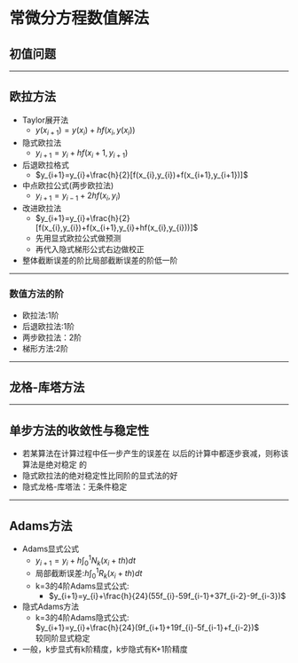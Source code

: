 # 常微分方程数值解法
## 初值问题
---
## 欧拉方法
+ Taylor展开法  
    + $y(x_{i+1})=y(x_{i})+hf(x_{i},y(x_{i}))$
+ 隐式欧拉法    
    + $y_{i+1}=y_{i}+hf(x_i+1,y_{i+1})$
+ 后退欧拉格式
    + $y_{i+1}=y_{i}+\frac{h}{2}[f(x_{i},y_{i})+f(x_{i+1},y_{i+1})]$
+ 中点欧拉公式(两步欧拉法)  
    + $y_{i+1}=y_{i-1}+2hf(x_{i},y_{i})$
+ 改进欧拉法
    + $y_{i+1}=y_{i}+\frac{h}{2}[f(x_{i},y_{i})+f(x_{i+1},y_{i}+hf(x_{i},y_{i}))]$
    + 先用显式欧拉公式做预测
    + 再代入隐式梯形公式右边做校正
+ 整体截断误差的阶比局部截断误差的阶低一阶
***
### 数值方法的阶
+ 欧拉法:1阶
+ 后退欧拉法:1阶
+ 两步欧拉法：2阶
+ 梯形方法:2阶
***
## 龙格-库塔方法
***
## 单步方法的收敛性与稳定性
+ 若某算法在计算过程中任一步产生的误差在
以后的计算中都逐步衰减，则称该算法是绝对稳定
的
+ 隐式欧拉法的绝对稳定性比同阶的显式法的好
+ 隐式龙格-库塔法：无条件稳定
***
## Adams方法
+ Adams显式公式
    + $y_{i+1}=y_{i}+h\int_{0}^{1}N_{k}(x_{i}+th)dt$
    + 局部截断误差:$h\int_{0}^{1}R_{k}(x_{i}+th)dt$
    + k=3的4阶Adams显式公式:
        + $y_{i+1}=y_{i}+\frac{h}{24}(55f_{i}-59f_{i-1}+37f_{i-2}-9f_{i-3})$
+ 隐式Adams方法
    + k=3的4阶Adams隐式公式:  
    $y_{i+1}=y_{i}+\frac{h}{24}(9f_{i+1}+19f_{i}-5f_{i-1}+f_{i-2})$  
    较同阶显式稳定
+ 一般，k步显式有k阶精度，k步隐式有K+1阶精度